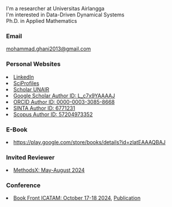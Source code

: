 I'm a researcher at Universitas Airlangga<br>
I'm interested in Data-Driven Dynamical Systems<br>
Ph.D. in Applied Mathematics

### Email
mohammad.ghani2013@gmail.com

### Personal Websites
<li><a href="https://www.linkedin.com/in/mohammad-ghani-7b8b0b302/" target="_blank">LinkedIn</a></li>

<li><a href="https://sciprofiles.com/profile/mohammadghani" target="_blank">SciProfiles</a></li>

<li><a href="https://scholar.unair.ac.id/en/persons/mohammad-ghani" target="_blank">Scholar UNAIR</a></li>

<li><a href="https://scholar.google.com/citations?user=L_c7x9YAAAAJ&hl=id&authuser=3" target="_blank">Google Scholar Author ID: L_c7x9YAAAAJ</a></li>

<li><a href="https://orcid.org/0000-0003-3085-8668" target="_blank">ORCID Author ID: 0000-0003-3085-8668</a></li>

<li><a href="https://sinta.kemdikbud.go.id/authors/profile/6771231" target="_blank">SINTA Author ID: 6771231</a></li>

<li><a href="https://www.scopus.com/authid/detail.uri?authorId=57204973352" target="_blank">Scopus Author ID: 57204973352</a></li>

### E-Book
<li><a href="https://play.google.com/store/books/details?id=zlatEAAAQBAJ" target="_blank">https://play.google.com/store/books/details?id=zlatEAAAQBAJ</a></li>

### Invited Reviewer
<li><a href="https://github.com/mghaniunair/Certificate/blob/main/Certificate_MEX_Recognised.pdf" target="_blank">MethodsX: May-August 2024</a></li>

### Conference
<li><a href="https://github.com/mhghani/All-Published-Papers/blob/main/638622_1_En_BookFrontmatter_OnlinePDF.pdf" target="_blank">Book Front ICATAM: October 17-18 2024</a>, <a href="https://www.atlantis-press.com/proceedings/icatam-24" target="_blank">Publication</a></li>
